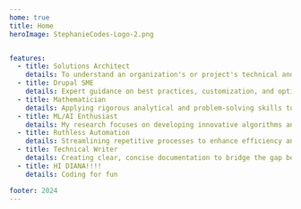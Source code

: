 ```yaml
---
home: true
title: Home
heroImage: StephanieCodes-Logo-2.png


features:
  - title: Solutions Architect
    details: To understand an organization's or project's technical and strategic goals, aligning them with the right technologies, and ensuring a seamless integration that drives efficiency and innovation are my primary responsibilities.
  - title: Drupal SME
    details: Expert guidance on best practices, customization, and optimization to ensure your Drupal projects meet both your business objectives and technical requirements.
  - title: Mathematician
    details: Applying rigorous analytical and problem-solving skills to understand complex systems, uncover data patterns, and turn theoretical concepts into practical applications, to drive innovation and inform decision-making in diverse industries.
  - title: ML/AI Enthusiast
    details: My research focuses on developing innovative algorithms and models that can enhance decision-making, automate processes, and, most importantly, uncover valuable insights from data.
  - title: Ruthless Automation
    details: Streamlining repetitive processes to enhance efficiency and productivity and eliminate time-consuming manual work to allow to focus on strategic activities and innovation.
  - title: Technical Writer
    details: Creating clear, concise documentation to bridge the gap between complex technology and audience understanding.
  - title: HI DIANA!!!!
    details: Coding for fun

footer: 2024
---
```


 [//]: # "This is the content of home page. Check [Home Page Docs][default-theme-home] for more details"

[default-theme-home]: https://vuejs.press/reference/default-theme/frontmatter.html#home-page

